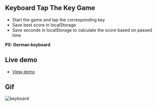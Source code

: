 ## Keyboard Tap The Key Game

- Start the game and tap the corresponding key
- Save best score in localStorage
- Save seconds in localStorage to calculate the score based on passed time

**PS: German keyboard**

## Live demo

- [View demo](https://gokseloz-keyboard-tap-the-key.netlify.app/)

## Gif

![keyboard](https://user-images.githubusercontent.com/72968539/151317652-6a9b1b83-0abd-4065-899e-ac0668ce9cd6.gif)
